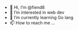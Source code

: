 - 👋 Hi, I’m @fiend8
- 👀 I’m interested in web dev
- 🌱 I’m currently learning Go lang
- 📫 How to reach me ...

<!---
fiend8/fiend8 is a ✨ special ✨ repository because its `README.md` (this file) appears on your GitHub profile.
You can click the Preview link to take a look at your changes.
--->
